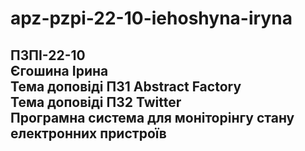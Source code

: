 # apz-pzpi-22-10-iehoshyna-iryna  
ПЗПІ-22-10  
Єгошина Ірина  
Тема доповіді ПЗ1 Abstract Factory  
Тема доповіді ПЗ2 Twitter  
Програмна система для моніторінгу стану електронних пристроїв  
---  
